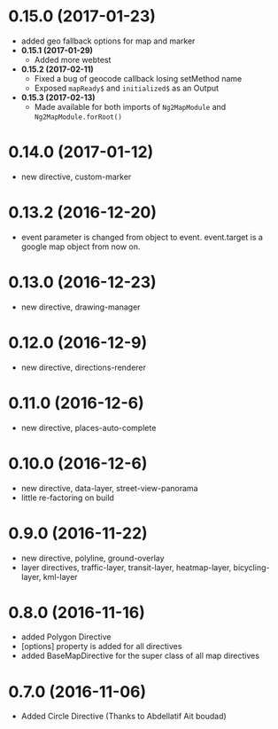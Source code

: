 # 0.15.0 (2017-01-23)

  * added geo fallback options for map and marker
  * **0.15.1 (2017-01-29)**
    * Added more webtest
  * **0.15.2 (2017-02-11)**
    * Fixed a bug of geocode callback losing setMethod name
    * Exposed `mapReady$` and `initialized$` as an Output
  * **0.15.3 (2017-02-13)**
    * Made available for both imports of `Ng2MapModule` and `Ng2MapModule.forRoot()`

# 0.14.0 (2017-01-12)

  * new directive, custom-marker

# 0.13.2 (2016-12-20)

  * event parameter is changed from object to event. event.target is a google map object from now on.

# 0.13.0 (2016-12-23)

  * new directive, drawing-manager

# 0.12.0 (2016-12-9)

  * new directive, directions-renderer
  
# 0.11.0 (2016-12-6)

  * new directive, places-auto-complete
  
# 0.10.0 (2016-12-6)

  * new directive, data-layer, street-view-panorama
  * little re-factoring on build
  
# 0.9.0 (2016-11-22)

  * new directive, polyline, ground-overlay
  * layer directives, traffic-layer, transit-layer, heatmap-layer, bicycling-layer, kml-layer
  
# 0.8.0 (2016-11-16)

  * added Polygon Directive
  * [options] property is added for all directives
  * added BaseMapDirective for the super class of all map directives

# 0.7.0 (2016-11-06)
 
  * Added Circle Directive (Thanks to Abdellatif Ait boudad)
 
